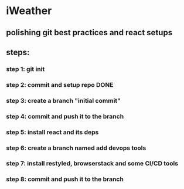 # iWeather
## polishing git best practices and react setups 
## steps:
### step 1: git init 
### step 2: commit and setup repo DONE
### step 3: create a branch "initial commit"
### step 4: commit and push it to the branch 
### step 5: install react and its deps
### step 6: create a branch named add devops tools
### step 7: install restyled, browserstack and some CI/CD tools
### step 8: commit and push it to the branch